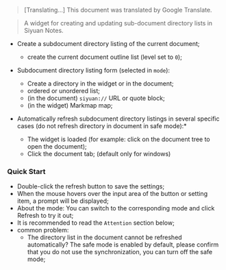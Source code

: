 > [Translating...] This document was translated by Google Translate.

> A widget for creating and updating sub-document directory lists in Siyuan Notes.

- Create a subdocument directory listing of the current document;
   - create the current document outline list (level set to `0`);

- Subdocument directory listing form (selected in `mode`):
   - Create a directory in the widget or in the document;
   - ordered or unordered list;
   - (in the document) `siyuan://` URL or quote block;
   - (in the widget) Markmap map;
  
- Automatically refresh subdocument directory listings in several specific cases (do not refresh directory in document in safe mode):\*
   - The widget is loaded (for example: click on the document tree to open the document);
   - Click the document tab; (default only for windows)

### Quick Start

- Double-click the refresh button to save the settings;
- When the mouse hovers over the input area of the button or setting item, a prompt will be displayed;
- About the mode: You can switch to the corresponding mode and click Refresh to try it out;
- It is recommended to read the `Attention` section below;
- common problem:
   - The directory list in the document cannot be refreshed automatically?
     The safe mode is enabled by default, please confirm that you do not use the synchronization, you can turn off the safe mode;